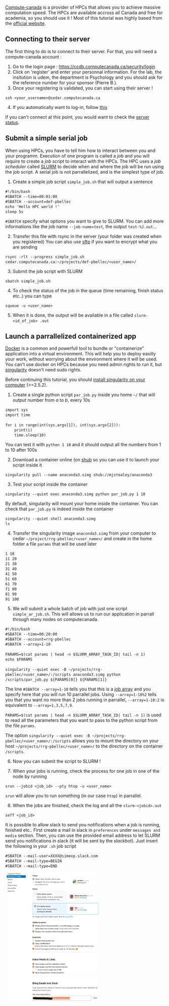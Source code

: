 [Compute-canada](https://www.computecanada.ca/home/) is a provider of HPCs that allows you to achieve massive computation speed. 
The HPCs are available accross all Canada and free for academia, so you should use it !
Most of this tutorial was highly based from the [official website](https://docs.computecanada.ca/wiki/Running_jobs).

## Connecting to their server
The first thing to do is to connect to their server. 
For that, you will need a compute-canada account : 
1. Go to the login page : https://ccdb.computecanada.ca/security/login
2. Click on 'register' and enter your personnal information. For the lab, the insitution is udem, the department is Psychology and  you should ask for the reference number for your sponsor (Pierre B.).
3. Once your registering is validated, you can start using their server !
```
ssh <your_username>@cedar.computecanada.ca
```

4. If you automatically want to log-in, follow [this](https://github.com/SIMEXP/tutorials/blob/master/ssh_connection/Connect_with_ssh.md)

If you can't connect at this point, you would want to check the [server status](https://status.computecanada.ca/).

## Submit a simple serial job

When using HPCs, you have to tell him how to interact between you and your programm. 
Execution of one program is called a *job* and you will require to create a *job script* to interact with the HPCs.
The HPC uses a *job scheduler* called [SLURM](https://slurm.schedmd.com/) to decide when and where the job will be run using the job script.
A serial job is not parrallelized, and is the simplest type of job.

1. Create a simple job script `simple_job.sh` that will output a sentence

```
#!/bin/bash
#SBATCH --time=00:01:00
#SBATCH --account=def-pbellec
echo 'Hello HPC world !'
sleep 5s
```
`#SBATCH` specify what options you want to give to SLURM.
You can add more informations like the job name `--job-name=test`, the output `test-%J.out`...

2. Transfer this file with rsync in the server (your folder was created when you registered)
You can also use [sftp](https://docs.computecanada.ca/wiki/Transferring_data) if you want to encrypt what you are sending
```
rsync -rlt --progress simple_job.sh cedar.computecanada.ca:~/projects/def-pbellec/<user_name>/
```

3. Submit the job script with SLURM
```
sbatch simple_job.sh
```

4. To check the status of the job in the queue (time remaining, finish status etc..) you can type
```
squeue -u <user_name>
```

5. When it is done, the output will be available in a file called `slurm-<id_of_job>
.out`

## Launch a parrallelized containerized app

[Docker](https://docs.docker.com/) is a common and powerfull tool to bundle or "containerize" application into a virtual environment. This will help you to deploy easilly your work, without worrying about the environment where it will be used.
You can't use docker on HPCs because you need admin rights to run it, but [singularity](http://singularity.lbl.gov/) doesn't need sudo rights.

Before continuing this tutorial, you should [install singularity on your computer](https://singularity.lbl.gov/install-linux) (>=2.5.2).

1. Create a single python script `par_job.py` inside you home `~/` that will output number from *a* to *b*, every 10s
```
import sys
import time

for i in range(int(sys.argv[1]), int(sys.argv[2])):
    print(i)
    time.sleep(10) 
```
You can test it with `python 1 10` and it should output all the numbers from 1 to 10 after 100s

2. Download a container online (on [shub](https://singularity-hub.org/) so you can use it to launch your script inside it
```
singularity pull --name anaconda3.simg shub://mjstealey/anaconda3
```

3. Test your script inside the container
```
singularity --quiet exec anaconda3.simg python par_job.py 1 10
```

By default, singularity will mount your home inside the container. You can check that `par_job.py` is indeed inside the container
```
singularity --quiet shell anaconda3.simg
ls
```

4. Transfer the singularity image `anaconda3.simg` from your computer to cedar `~/project/rrg-pbellec/<user_name>/`
and create in the home folder a file `params` that will be used later
```
1 10
11 20
21 30
31 40
41 50
51 60
61 70
71 80
81 90
91 100
```

5. We will submit a whole batch of job with just one script `simple_ar_job.sh`. This will allows us to run our application in parrall through many nodes on computecanada.
```
#!/bin/bash
#SBATCH --time=00:20:00
#SBATCH --account=rrg-pbellec
#SBATCH --array=1-10

PARAMS=$(cat params | head -n $SLURM_ARRAY_TASK_ID| tail -n 1)
echo $PARAMS

singularity --quiet exec -B ~/projects/rrg-pbellec/<user_name>/:/scripts anaconda3.simg python /scripts/par_job.py ${PARAMS[0]} ${PARAMS[1]}
```
The line `#SBATCH --array=1-10` tells you that this is a [job array](https://docs.computecanada.ca/wiki/Running_jobs#Array_job) and you specify here that you will run 10 parrallel jobs. Using `--array=1-10%2` tells you that you want no more than 2 jobs running in parrallel, `--array=1-10:2` is equivalent to `--array=1,3,5,7,9`.

`PARAMS=$(cat params | head -n $SLURM_ARRAY_TASK_ID| tail -n 1)` is used to read all the parameters that you want to pass to the python script from the file `params`.

The option `singularity --quiet exec -B ~/projects/rrg-pbellec/<user_name>/:/scripts` allows you to mount the directory on your host `~/projects/rrg-pbellec/<user_name>/` to the directory on the container `/scripts`.

6. Now you can submit the script to SLURM !

7. When your jobs is running, check the process for one job in one of the node by running
```
srun --jobid <job_id> --pty htop -u <user_name>
```
`srun` will allow you to run something (in our case `htop`) in parrallel.

8. When the jobs are finished, check the log and all the `slurm-<jobid>.out`
```
seff <job_id>
```

It is possible to allow slack to send you notifications when a job is running, finished etc.. 
First create a mail in slack in `preferences` under `messages and media` section.
Then, you can use the provided email address to let SLURM send you notifications in slack (it will be sent by the *slackbot*).
Just insert the following in your `.sh` job script
```
#SBATCH --mail-user=XXXX@simexp.slack.com 
#SBATCH --mail-type=BEGIN
#SBATCH --mail-type=END
```

<img src="slackMail.png" width="300">
